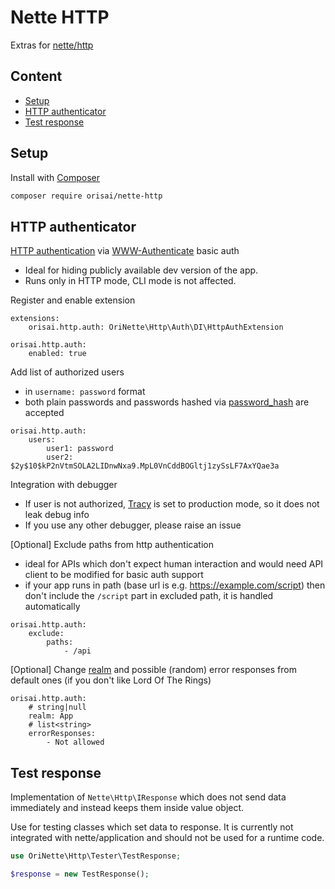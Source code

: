 # Nette HTTP

Extras for [nette/http](https://github.com/nette/http)

## Content

- [Setup](#setup)
- [HTTP authenticator](#http-authenticator)
- [Test response](#test-response)

## Setup

Install with [Composer](https://getcomposer.org)

```sh
composer require orisai/nette-http
```

## HTTP authenticator

[HTTP authentication](https://developer.mozilla.org/en-US/docs/Web/HTTP/Authentication)
via [WWW-Authenticate](https://developer.mozilla.org/en-US/docs/Web/HTTP/Headers/WWW-Authenticate) basic auth

- Ideal for hiding publicly available dev version of the app.
- Runs only in HTTP mode, CLI mode is not affected.

Register and enable extension

```neon
extensions:
	orisai.http.auth: OriNette\Http\Auth\DI\HttpAuthExtension

orisai.http.auth:
	enabled: true
```

Add list of authorized users

- in `username: password` format
- both plain passwords and passwords hashed
  via [password_hash](https://www.php.net/manual/en/function.password-hash.php) are accepted

```neon
orisai.http.auth:
	users:
		user1: password
		user2: $2y$10$kP2nVtmSOLA2LIDnwNxa9.MpL0VnCddBOGltj1zySsLF7AxYQae3a
```

Integration with debugger

- If user is not authorized, [Tracy](https://github.com/nette/tracy/) is set to production mode, so it does not leak
  debug info
- If you use any other debugger, please raise an issue

[Optional] Exclude paths from http authentication

- ideal for APIs which don't expect human interaction and would need API client to be modified for basic auth support
- if your app runs in path (base url is e.g. https://example.com/script) then don't include the `/script` part in
  excluded path, it is handled automatically

```neon
orisai.http.auth:
	exclude:
		paths:
			- /api
```

[Optional] Change [realm](https://developer.mozilla.org/en-US/docs/Web/HTTP/Headers/WWW-Authenticate#realm) and possible
(random) error responses from default ones (if you don't like Lord Of The Rings)

```neon
orisai.http.auth:
	# string|null
	realm: App
	# list<string>
	errorResponses:
		- Not allowed
```

## Test response

Implementation of `Nette\Http\IResponse` which does not send data immediately and instead keeps them inside value
object.

Use for testing classes which set data to response. It is currently not integrated with nette/application and should not
be used for a runtime code.

```php
use OriNette\Http\Tester\TestResponse;

$response = new TestResponse();
```
